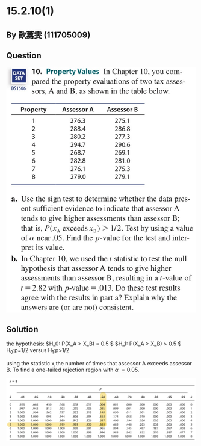 # 15.2.10(1)
## By 歐䕒雯 (111705009)

## Question
![image](https://github.com/HWTeng-Course/202402-Statistics/blob/main/Images/15.2.10.jpg)


## Solution

the hypothesis:
$H_0: P(X_A > X_B) = 0.5 $
$H_1: P(X_A > X_B) > 0.5 $
H<sub>0</sub>:p=1/2    versus    H<sub>1</sub>:p>1/2

using the statistic x,the number of times that assessor A exceeds assessor B. To find a one-tailed rejection region with $\alpha\ = 0.05$.


![image](https://github.com/HWTeng-Course/202402-Statistics/blob/main/Images/0520.jpg)
